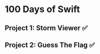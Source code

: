 # 100 Days of Swift

## Project 1: Storm Viewer :white_check_mark:  
## Project 2: Guess The Flag :white_check_mark:  

